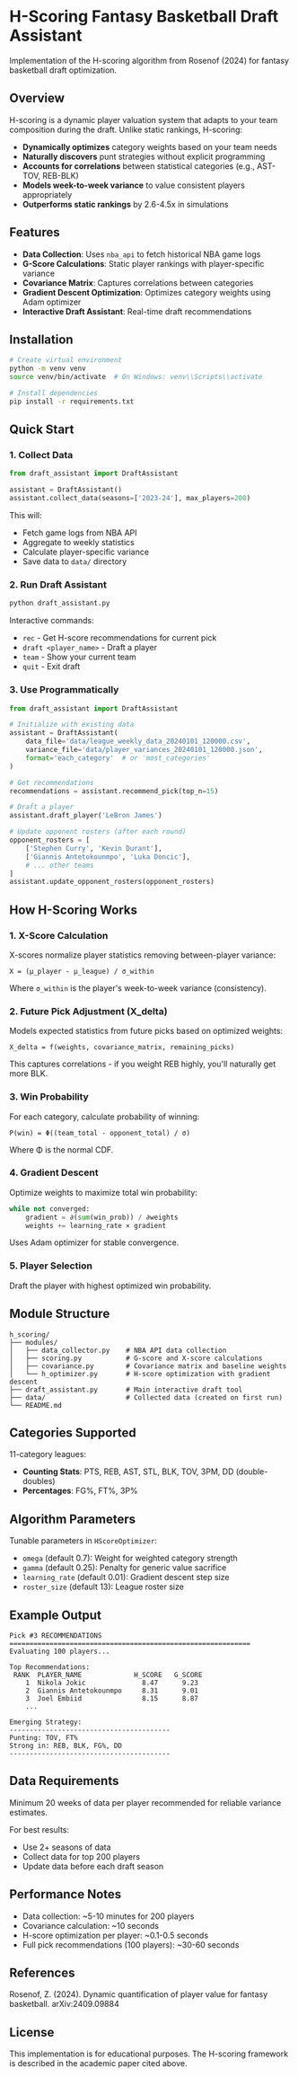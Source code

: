 # H-Scoring Fantasy Basketball Draft Assistant

Implementation of the H-scoring algorithm from Rosenof (2024) for fantasy basketball draft optimization.

## Overview

H-scoring is a dynamic player valuation system that adapts to your team composition during the draft. Unlike static rankings, H-scoring:

- **Dynamically optimizes** category weights based on your team needs
- **Naturally discovers** punt strategies without explicit programming
- **Accounts for correlations** between statistical categories (e.g., AST-TOV, REB-BLK)
- **Models week-to-week variance** to value consistent players appropriately
- **Outperforms static rankings** by 2.6-4.5x in simulations

## Features

- **Data Collection**: Uses `nba_api` to fetch historical NBA game logs
- **G-Score Calculations**: Static player rankings with player-specific variance
- **Covariance Matrix**: Captures correlations between categories
- **Gradient Descent Optimization**: Optimizes category weights using Adam optimizer
- **Interactive Draft Assistant**: Real-time draft recommendations

## Installation

```bash
# Create virtual environment
python -m venv venv
source venv/bin/activate  # On Windows: venv\\Scripts\\activate

# Install dependencies
pip install -r requirements.txt
```

## Quick Start

### 1. Collect Data

```python
from draft_assistant import DraftAssistant

assistant = DraftAssistant()
assistant.collect_data(seasons=['2023-24'], max_players=200)
```

This will:
- Fetch game logs from NBA API
- Aggregate to weekly statistics
- Calculate player-specific variance
- Save data to `data/` directory

### 2. Run Draft Assistant

```bash
python draft_assistant.py
```

Interactive commands:
- `rec` - Get H-score recommendations for current pick
- `draft <player_name>` - Draft a player
- `team` - Show your current team
- `quit` - Exit draft

### 3. Use Programmatically

```python
from draft_assistant import DraftAssistant

# Initialize with existing data
assistant = DraftAssistant(
    data_file='data/league_weekly_data_20240101_120000.csv',
    variance_file='data/player_variances_20240101_120000.json',
    format='each_category'  # or 'most_categories'
)

# Get recommendations
recommendations = assistant.recommend_pick(top_n=15)

# Draft a player
assistant.draft_player('LeBron James')

# Update opponent rosters (after each round)
opponent_rosters = [
    ['Stephen Curry', 'Kevin Durant'],
    ['Giannis Antetokounmpo', 'Luka Doncic'],
    # ... other teams
]
assistant.update_opponent_rosters(opponent_rosters)
```

## How H-Scoring Works

### 1. X-Score Calculation

X-scores normalize player statistics removing between-player variance:

```
X = (μ_player - μ_league) / σ_within
```

Where `σ_within` is the player's week-to-week variance (consistency).

### 2. Future Pick Adjustment (X_delta)

Models expected statistics from future picks based on optimized weights:

```
X_delta = f(weights, covariance_matrix, remaining_picks)
```

This captures correlations - if you weight REB highly, you'll naturally get more BLK.

### 3. Win Probability

For each category, calculate probability of winning:

```
P(win) = Φ((team_total - opponent_total) / σ)
```

Where Φ is the normal CDF.

### 4. Gradient Descent

Optimize weights to maximize total win probability:

```python
while not converged:
    gradient = ∂(sum(win_prob)) / ∂weights
    weights += learning_rate × gradient
```

Uses Adam optimizer for stable convergence.

### 5. Player Selection

Draft the player with highest optimized win probability.

## Module Structure

```
h_scoring/
├── modules/
│   ├── data_collector.py    # NBA API data collection
│   ├── scoring.py           # G-score and X-score calculations
│   ├── covariance.py        # Covariance matrix and baseline weights
│   └── h_optimizer.py       # H-score optimization with gradient descent
├── draft_assistant.py       # Main interactive draft tool
├── data/                    # Collected data (created on first run)
└── README.md
```

## Categories Supported

11-category leagues:
- **Counting Stats**: PTS, REB, AST, STL, BLK, TOV, 3PM, DD (double-doubles)
- **Percentages**: FG%, FT%, 3P%

## Algorithm Parameters

Tunable parameters in `HScoreOptimizer`:

- `omega` (default 0.7): Weight for weighted category strength
- `gamma` (default 0.25): Penalty for generic value sacrifice
- `learning_rate` (default 0.01): Gradient descent step size
- `roster_size` (default 13): League roster size

## Example Output

```
Pick #3 RECOMMENDATIONS
============================================================
Evaluating 100 players...

Top Recommendations:
 RANK  PLAYER_NAME             H_SCORE   G_SCORE
    1  Nikola Jokic              8.47      9.23
    2  Giannis Antetokounmpo     8.31      9.01
    3  Joel Embiid               8.15      8.87
    ...

Emerging Strategy:
----------------------------------------
Punting: TOV, FT%
Strong in: REB, BLK, FG%, DD
----------------------------------------
```

## Data Requirements

Minimum 20 weeks of data per player recommended for reliable variance estimates.

For best results:
- Use 2+ seasons of data
- Collect data for top 200 players
- Update data before each draft season

## Performance Notes

- Data collection: ~5-10 minutes for 200 players
- Covariance calculation: ~10 seconds
- H-score optimization per player: ~0.1-0.5 seconds
- Full pick recommendations (100 players): ~30-60 seconds

## References

Rosenof, Z. (2024). Dynamic quantification of player value for fantasy basketball. arXiv:2409.09884

## License

This implementation is for educational purposes. The H-scoring framework is described in the academic paper cited above.